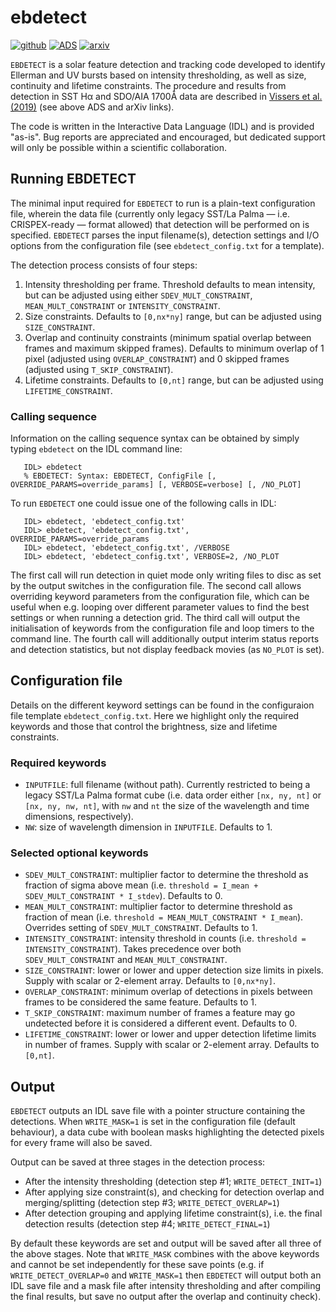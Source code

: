 # ebdetect
[![github](https://img.shields.io/badge/GitHub-grviss%2Febdetect-blue.svg?style=flat)](https://github.com/grviss/ebdetect)
[![ADS](https://img.shields.io/badge/ADS-2019A&A...626A...4V-red.svg)](https://ui.adsabs.harvard.edu/abs/2019A%26A...626A...4V/abstract)
[![arxiv](https://img.shields.io/badge/arxiv-1901.07975-orange.svg?style=flat)](https://arxiv.org/abs/1901.07975)

`EBDETECT` is a solar feature detection and tracking code developed to identify Ellerman and UV bursts based on intensity thresholding, as well as size, continuity and lifetime constraints. The procedure and results from detection in SST H&alpha; and SDO/AIA 1700Å data are described in [Vissers et al. (2019)](https://arxiv.org/abs/1901.07975) (see above ADS and arXiv links).

The code is written in the Interactive Data Language (IDL) and is provided "as-is". Bug reports are appreciated and encouraged, but dedicated support will only be possible within a scientific collaboration.

## Running EBDETECT
The minimal input required for `EBDETECT` to run is a plain-text configuration file, wherein the data file (currently only legacy SST/La Palma &mdash; i.e. CRISPEX-ready &mdash; format allowed) that detection will be performed on is specified.
`EBDETECT` parses the input filename(s), detection settings and I/O options from the configuration file (see `ebdetect_config.txt` for a template). 

The detection process consists of four steps:
1. Intensity thresholding per frame. Threshold defaults to mean intensity, but can be adjusted using either `SDEV_MULT_CONSTRAINT`, `MEAN_MULT_CONSTRAINT` or `INTENSITY_CONSTRAINT`. 
2. Size constraints. Defaults to `[0,nx*ny]` range, but can be adjusted using `SIZE_CONSTRAINT`.
3. Overlap and continuity constraints (minimum spatial overlap between frames and maximum skipped frames). Defaults to minimum overlap of 1 pixel (adjusted using `OVERLAP_CONSTRAINT`) and 0 skipped frames (adjusted using `T_SKIP_CONSTRAINT`).
4. Lifetime constraints. Defaults to `[0,nt]` range, but can be adjusted using `LIFETIME_CONSTRAINT`.

### Calling sequence
Information on the calling sequence syntax can be obtained by simply typing `ebdetect` on the IDL command line:
```
   IDL> ebdetect
   % EBDETECT: Syntax: EBDETECT, ConfigFile [, OVERRIDE_PARAMS=override_params] [, VERBOSE=verbose] [, /NO_PLOT]
```

To run `EBDETECT` one could issue one of the following calls in IDL:
```
   IDL> ebdetect, 'ebdetect_config.txt'
   IDL> ebdetect, 'ebdetect_config.txt', OVERRIDE_PARAMS=override_params
   IDL> ebdetect, 'ebdetect_config.txt', /VERBOSE
   IDL> ebdetect, 'ebdetect_config.txt', VERBOSE=2, /NO_PLOT
```
The first call will run detection in quiet mode only writing files to disc as set by the output switches in the configuration file. 
The second call allows overriding keyword parameters from the configuration file, which can be useful when e.g. looping over different parameter values to find the best settings or when running a detection grid. 
The third call will output the initialisation of keywords from the configuration file and loop timers to the command line.
The fourth call will additionally output interim status reports and detection statistics, but not display feedback movies (as `NO_PLOT` is set).

## Configuration file
Details on the different keyword settings can be found in the configuraion file template `ebdetect_config.txt`. Here we highlight only the required keywords and those that control the brightness, size and lifetime constraints.

### Required keywords
* `INPUTFILE`: full filename (without path). Currently restricted to being a legacy SST/La Palma format cube (i.e. data order either `[nx, ny, nt]` or `[nx, ny, nw, nt]`, with `nw` and `nt` the size of the wavelength and time dimensions, respectively).
* `NW`: size of wavelength dimension in `INPUTFILE`. Defaults to 1.

### Selected optional keywords
* `SDEV_MULT_CONSTRAINT`: multiplier factor to determine the threshold as fraction of sigma above mean (i.e. `threshold = I_mean + SDEV_MULT_CONSTRAINT * I_stdev`). Defaults to 0.
* `MEAN_MULT_CONSTRAINT`: multiplier factor to determine threshold as fraction of mean (i.e. `threshold = MEAN_MULT_CONSTRAINT * I_mean`). Overrides setting of `SDEV_MULT_CONSTRAINT`. Defaults to 1.
* `INTENSITY_CONSTRAINT`: intensity threshold in counts (i.e. `threshold = INTENSITY_CONSTRAINT`). Takes precedence over both `SDEV_MULT_CONSTRAINT` and `MEAN_MULT_CONSTRAINT`.
* `SIZE_CONSTRAINT`: lower or lower and upper detection size limits in pixels. Supply with scalar or 2-element array. Defaults to `[0,nx*ny]`.
* `OVERLAP_CONSTRAINT`: minimum overlap of detections in pixels between frames to be considered the same feature. Defaults to 1.
* `T_SKIP_CONSTRAINT`: maximum number of frames a feature may go undetected before it is considered a different event. Defaults to 0.
* `LIFETIME_CONSTRAINT`: lower or lower and upper detection lifetime limits in number of frames. Supply with scalar or 2-element array. Defaults to `[0,nt]`.

## Output
`EBDETECT` outputs an IDL save file with a pointer structure containing the detections. When `WRITE_MASK=1` is set in the configuration file (default behaviour), a data cube with boolean masks highlighting the detected pixels for every frame will also be saved.

Output can be saved at three stages in the detection process:
* After the intensity thresholding (detection step #1; `WRITE_DETECT_INIT=1`)
* After applying size constraint(s), and checking for detection overlap and merging/splitting (detection step #3; `WRITE_DETECT_OVERLAP=1`)
* After detection grouping and applying lifetime constraint(s), i.e. the final detection results (detection step #4; `WRITE_DETECT_FINAL=1`)

By default these keywords are set and output will be saved after all three of the above stages. Note that `WRITE_MASK` combines with the above keywords and cannot be set independently for these save points (e.g. if `WRITE_DETECT_OVERLAP=0` and `WRITE_MASK=1` then `EBDETECT` will output both an IDL save file and a mask file after intensity thresholding and after compiling the final results, but save no output after the overlap and continuity check).
